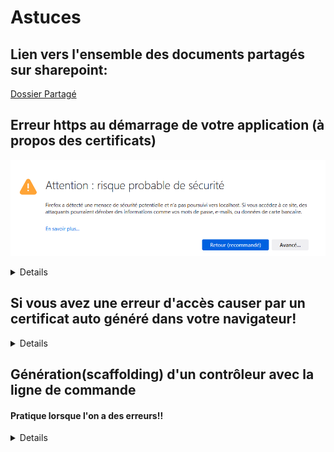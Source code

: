 # Astuces

## Lien vers l'ensemble des documents partagés sur sharepoint:
[Dossier Partagé](https://cegepedouardmontpetit-my.sharepoint.com/:f:/r/personal/mathieu_briau_cegepmontpetit_ca/Documents/3W6/Diapos3W6?csf=1&web=1&e=KAXGmC)

## Erreur https au démarrage de votre application (à propos des certificats)

![image](/autres/RisqueCertificat.png)

<details>
Il faut premièrement ouvrir la console de package NuGet:

![image](/autres/consoleGestionnaireDePackage.png)

Ensuite il faut exécuter les commandes suivantes:

![image](/autres/commandesDotnetDevcerts.png)

</details>

## Si vous avez une erreur d'accès causer par un certificat auto généré dans votre navigateur!

<details>

Il y a un problème avec les certificats auto généré. Si vous avez un problème de certificat non sécure en localhost avec votre navigateur, vous pouvez permettre les certificats invalides.

- Dans **chrome** Utiliser cette ligne  : chrome://flags/#allow-insecure-localhost et mettre Allow invalid certificates for resources loaded from localhost (ça devrait être la première option) à **enable** et redémarrer Chrome.
- Sur Edge, il y a edge://flags qui permet de gérer les options également. Dans tout les cas, il faut trouver l'option ("Allow invalid certificates"), vous pouvez faire une recherche.

Voici comment changer de navigateur utilisé par Visual Studio:

![image](/autres/selectionNavigateurVisualStudio.png)

</details>

## Génération(scaffolding) d'un contrôleur avec la ligne de commande 
#### Pratique lorsque l'on a des erreurs!!

<details>

Vous pouvez prendre le temps de lire les [notes de cours](https://cegepedouardmontpetit-my.sharepoint.com/:p:/r/personal/valerie_turgeon_cegepmontpetit_ca/Documents/Site_3W6_Partage/08.1%20VuesControleurs%20autogeneres/S08.1_Generer%20les%20vues%20avec%20console.pptx?d=w25f7099d17b8472baf531cde3223753d&csf=1&web=1&e=XYQLa7) ou alors suivre les directives suivantes


Pour générer le contrôleur et les vues d'un modèle (ou ViewModel), voici la commande si ça ne fonctionne pas avec l'interface graphique :

```
dotnet aspnet-codegenerator controller -m NOM_COMPLET_DU_MODEL_AVEC_NAMESPACE -dc NOM_COMPLET_DU_CONTEXT_AVEC_NAMESPACE -scripts -udl -outDir Controllers -name NOM_DU_CONTROLEUR -async -actions
```

Il faut biensûr remplacer **NOM_COMPLET_DU_MODEL_AVEC_NAMESPACE**, **NOM_COMPLET_DU_CONTEXT_AVEC_NAMESPACE** et **NOM_DU_CONTROLEUR**

Voici des exemples de valeurs :

| Variable | Valeur | 
| :--- | :--- |
| NOM_COMPLET_DU_MODEL_AVEC_NAMESPACE | PresseMots_Web.Models.User |
| NOM_COMPLET_DU_CONTEXT_AVEC_NAMESPACE | PresseMots_Web.Models.Data.PresseMotsDbContext |
| NOM_DU_CONTROLEUR | UsersController |

On aurait donc ceci avec notre exemple :

```
dotnet aspnet-codegenerator controller -m PresseMots_Web.Models.User -dc PresseMots_Web.Models.Data.PresseMotsDbContext -scripts -udl -outDir Controllers -name UsersController -async -actions
```

Si vous avez une erreur comme quoi la commande n'est pas trouvée, vous devez installer l'outil (déjà installé sur les postes du CEGEP)

```
dotnet tool install --global dotnet-aspnet-codegenerator --version 6.0.13
```

Pour rouler la commande:

![image](/autres/menuTerminal.png)

![image](/autres/terminal.png)

:::warning

Cette commande doit être effectué dans la console de VisualStudio et il faut s'assurer de faire un cd NOM_DU_PROJET (PresseMots_Web dans l'exemple) avant de rouler la commande.

:::

</details>


